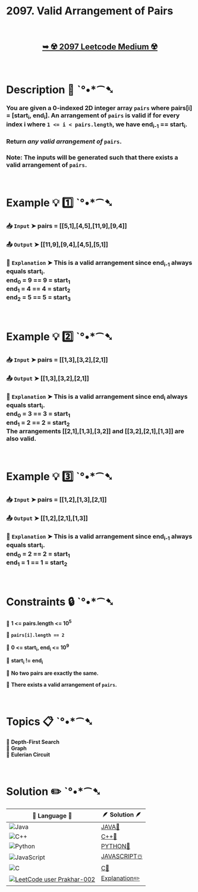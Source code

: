 # 2097. Valid Arrangement of Pairs

</br>

<h2 align="center"> 

<a href="https://leetcode.com/problems/valid-arrangement-of-pairs/description/?envType=daily-question&envId=2024-11-30"><strong>➥ ☢️ 2097 Leetcode Medium ☢️ </strong></a>
</h2>

</br>

# Description 📜 ˋ°•*⁀➷

### You are given a 0-indexed 2D integer array `pairs` where pairs[i] = [start<sub>i</sub>, end<sub>i</sub>]. An arrangement of `pairs` is valid if for every index i where `1 <= i < pairs.length`, we have end<sub>i-1</sub> == start<sub>i</sub>.

### Return *any valid arrangement of* `pairs`.

### Note: The inputs will be generated such that there exists a valid arrangement of `pairs`.

</br>

# Example 💡 1️⃣ ˋ°•*⁀➷

  ### 📥 `Input`  ➤  pairs = [[5,1],[4,5],[11,9],[9,4]]

  ### 📤 `Output`  ➤ [[11,9],[9,4],[4,5],[5,1]]

  ### 🔦 `Explanation`  ➤ This is a valid arrangement since end<sub>i-1</sub> always equals start<sub>i</sub>.</br> end<sub>0</sub> = 9 == 9 = start<sub>1</sub> </br> end<sub>1</sub> = 4 == 4 = start<sub>2</sub> </br> end<sub>2</sub> = 5 == 5 = start<sub>3</sub>

</br>

# Example 💡 2️⃣ ˋ°•*⁀➷

  ### 📥 `Input` ➤ pairs = [[1,3],[3,2],[2,1]]

  ### 📤 `Output`  ➤ [[1,3],[3,2],[2,1]]

  ### 🔦 `Explanation` ➤ This is a valid arrangement since end<sub>i</sub> always equals start<sub>i</sub>.</br> end<sub>0</sub> = 3 == 3 = start<sub>1</sub></br> end<sub>1</sub> = 2 == 2 = start<sub>2</sub></br> The arrangements [[2,1],[1,3],[3,2]] and [[3,2],[2,1],[1,3]] are also valid.

</br>

# Example 💡 3️⃣ ˋ°•*⁀➷

  ### 📥 `Input` ➤ pairs = [[1,2],[1,3],[2,1]]

  ### 📤 `Output`  ➤ [[1,2],[2,1],[1,3]]

  ### 🔦 `Explanation`  ➤ This is a valid arrangement since end<sub>i-1</sub> always equals start<sub>i</sub>.</br> end<sub>0</sub> = 2 == 2 = start<sub>1</sub></br> end<sub>1</sub> = 1 == 1 = start<sub>2</sub>

</br>

# Constraints 🔒 ˋ°•*⁀➷

🔹 **1 <= pairs.length <= 10<sup>5</sup>** </br>

🔹 **`pairs[i].length == 2`** </br>

🔹 **0 <= start<sub>i</sub>, end<sub>i</sub> <= 10<sup>9</sup>** </br>

🔹 **start<sub>i</sub> != end<sub>i</sub>** </br>

🔹 **No two pairs are exactly the same.** </br>

🔹 **There exists a valid arrangement of `pairs`.** </br>

</br>

# Topics 📋 ˋ°•*⁀➷

🔸 **Depth-First Search**  </br>
🔸 **Graph**  </br>
🔸 **Eulerian Circuit**  </br>

</br>

# Solution ✏️ ˋ°•*⁀➷

| 📒 Language 📒  | 🪶 Solution 🪶 |
| ------------- | ------------- |
|  ![Java](https://img.shields.io/badge/java-%23ED8B00.svg?style=for-the-badge&logo=openjdk&logoColor=white)  | [JAVA🍁]() |
|  ![C++](https://img.shields.io/badge/c++-%2300599C.svg?style=for-the-badge&logo=c%2B%2B&logoColor=white)  | [C++🎲]()  |
|  ![Python](https://img.shields.io/badge/python-3670A0?style=for-the-badge&logo=python&logoColor=ffdd54)    | [PYTHON🍰]() |
| ![JavaScript](https://img.shields.io/badge/javascript-%23323330.svg?style=for-the-badge&logo=javascript&logoColor=%23F7DF1E)   | [JAVASCRIPT☃️]() |
|   ![C](https://img.shields.io/badge/c-%2300599C.svg?style=for-the-badge&logo=c&logoColor=white)   | [C💖]()  |
| [![LeetCode user Prakhar-002](https://img.shields.io/badge/dynamic/json?style=for-the-badge&labelColor=black&color=%23ffa116&label=Solved&query=solvedOverTotal&url=https%3A%2F%2Fleetcode-badge.vercel.app%2Fapi%2Fusers%2FPrakhar-002&logo=leetcode&logoColor=yellow)](https://leetcode.com/Prakhar-002/)  | [Explanation✏️]() |


